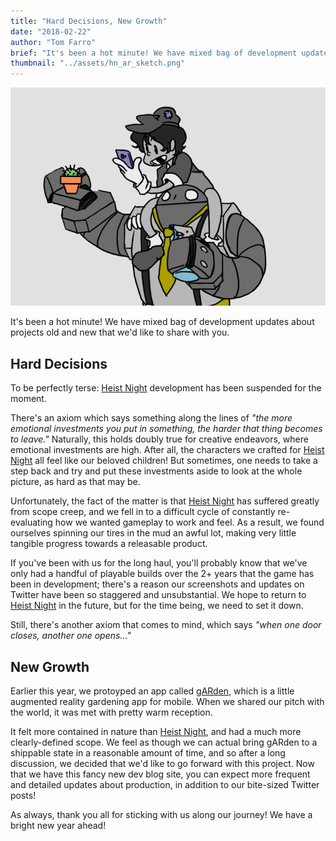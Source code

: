 ```yaml
---
title: "Hard Decisions, New Growth"
date: "2018-02-22"
author: "Tom Farro"
brief: "It's been a hot minute! We have mixed bag of development updates about projects old and new that we'd like to share with you."
thumbnail: "../assets/hn_ar_sketch.png"
---
```


![hiatus](../assets/hn_ar_sketch.png)

It's been a hot minute! We have mixed bag of development updates about projects old and new that we'd like to share with you.

<!--more-->

## Hard Decisions

To be perfectly terse: [Heist Night](hn) development has been suspended for the moment. 

There's an axiom which says something along the lines of <i>"the more emotional investments you put in something, the harder that thing becomes to leave."</i> Naturally, this holds doubly true for creative endeavors, where emotional investments are high. After all, the characters we crafted for [Heist Night](hn) all feel like our beloved children! But sometimes, one needs to take a step back and try and put these investments aside to look at the whole picture, as hard as that may be.

Unfortunately, the fact of the matter is that [Heist Night](hn) has suffered greatly from scope creep, and we fell in to a difficult cycle of constantly re-evaluating how we wanted gameplay to work and feel. As a result, we found ourselves spinning our tires in the mud an awful lot, making very little tangible progress towards a releasable product. 

If you've been with us for the long haul, you'll probably know that we've only had a handful of playable builds over the 2+ years that the game has been in development; there's a reason our screenshots and updates on Twitter have been so staggered and unsubstantial. We hope to return to [Heist Night](hn) in the future, but for the time being, we need to set it down.

Still, there's another axiom that comes to mind, which says <i>"when one door closes, another one opens..."</i>


## New Growth

Earlier this year, we protoyped an app called [gARden](gARden), which is a little augmented reality gardening app for mobile. When we shared our pitch with the world, it was met with pretty warm reception. 

It felt more contained in nature than [Heist Night](hn), and had a much more clearly-defined scope. We feel as though we can actual bring gARden to a shippable state in a reasonable amount of time, and so after a long discussion, we decided that we'd like to go forward with this project. Now that we have this fancy new dev blog site, you can expect more frequent and detailed updates about production, in addition to our bite-sized Twitter posts!

As always, thank you all for sticking with us along our journey! We have a bright new year ahead!


[hn]: ../games/heist-night
[gARden]: ../games/garden